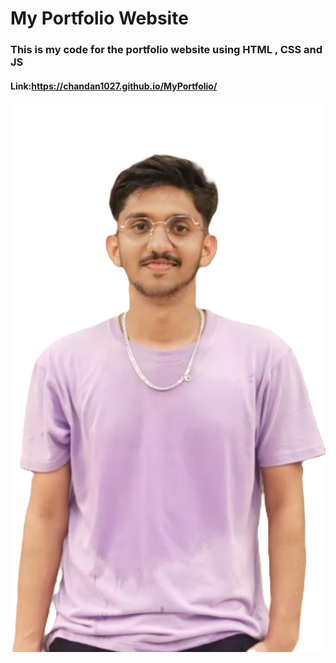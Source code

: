 # My Portfolio Website 
### This is my code for the portfolio website using HTML , CSS and JS 
#### Link:https://chandan1027.github.io/MyPortfolio/
#### ![ScreenShot](https://github.com/chandan1027/MyPortfolio/blob/main/chandan.png?raw=true)
